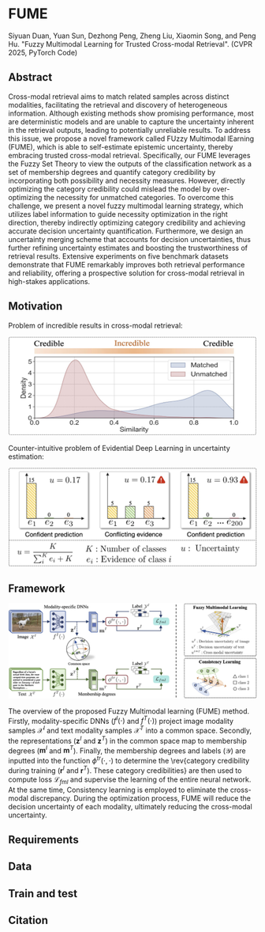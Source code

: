 # FUME

Siyuan Duan, Yuan Sun, Dezhong Peng, Zheng Liu, Xiaomin Song, and Peng Hu. "Fuzzy Multimodal Learning for Trusted Cross-modal Retrieval". (CVPR 2025, PyTorch Code)

## Abstract

Cross-modal retrieval aims to match related samples across distinct modalities, facilitating the retrieval and discovery of heterogeneous information. Although existing methods show promising performance, most are deterministic models and are unable to capture the uncertainty inherent in the retrieval outputs, leading to potentially unreliable results. To address this issue, we propose a novel framework called FUzzy Multimodal lEarning (FUME), which is able to self-estimate epistemic uncertainty, thereby embracing trusted cross-modal retrieval. Specifically, our FUME leverages the Fuzzy Set Theory to view the outputs of the classification network as a set of membership degrees and quantify category credibility by incorporating both possibility and necessity measures. However, directly optimizing the category credibility could mislead the model by over-optimizing the necessity for unmatched categories. To overcome this challenge, we present a novel fuzzy multimodal learning strategy, which utilizes label information to guide necessity optimization in the right direction, thereby indirectly optimizing category credibility and achieving accurate decision uncertainty quantification. Furthermore, we design an uncertainty merging scheme that accounts for decision uncertainties, thus further refining uncertainty estimates and boosting the trustworthiness of retrieval results. Extensive experiments on five benchmark datasets demonstrate that FUME remarkably improves both retrieval performance and reliability, offering a prospective solution for cross-modal retrieval in high-stakes applications. 

## Motivation

Problem of incredible results in cross-modal retrieval:
<p align="center">
<img src="https://github.com/siyuancncd/FUME/blob/main/FUME_problem1.png" width="600" height="200">
</p>

Counter-intuitive problem of Evidential Deep Learning in uncertainty
estimation:
<p align="center">
<img src="https://github.com/siyuancncd/FUME/blob/main/FUME_problem2.png" width="600" height="200">
</p>

## Framework

<p align="center">
<img src="https://github.com/siyuancncd/FUME/blob/main/FUME_framework.png">
</p>

The overview of the proposed Fuzzy Multimodal learning (FUME) method. Firstly, modality-specific DNNs ($f^I(\cdot)$ and $f^T(\cdot)$) project image modality samples $\mathcal X^I$ and text modality samples $\mathcal X^T$ into a common space. Secondly, the representations ($\mathbf{z}^I$ and $\mathbf{z}^T$) in the common space map to membership degrees ($\mathbf{m}^I$ and $\mathbf{m}^T$). Finally, the membership degrees and labels ($\mathcal Y$) are inputted into the function $\phi^{tr}(\cdot, \cdot)$
    to determine the \rev{category credibility during training ($\mathbf{r}^I$ and $\mathbf{r}^T$). These category credibilities} are then used to compute loss $\mathcal L_{fml}$ and supervise the learning of the entire neural network. At the same time, Consistency learning is employed to eliminate the cross-modal discrepancy. During the optimization process, FUME will reduce the decision uncertainty of each modality, ultimately reducing the cross-modal uncertainty.
## Requirements

## Data

## Train and test

## Citation
